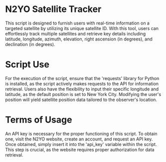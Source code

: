 # N2YO Satellite Tracker
This script is designed to furnish users with real-time information on a targeted satellite by utilizing its unique satellite ID. With this tool, users can effortlessly track 
multiple satellites and retrieve key details including latitude, longitude, azimuth, elevation, right ascension (in degrees), and declination (in degrees).

# Script Use
For the execution of the script, ensure that the 'requests' library for Python is installed, as the script actively makes requests to the API for information retrieval. Users also 
have the flexibility to input their specific longitude and latitude, as the default position is set to New York City. Modifying the user's position will yield satellite position data 
tailored to the observer's location.

# Terms of Usage
An API key is necessary for the proper functioning of this script. To obtain one, visit the N2YO website, create an account, and request an API key. Once obtained, simply insert 
it into the 'api_key' variable within the script. This step is crucial, as the website requires proper authorization for data retrieval.

